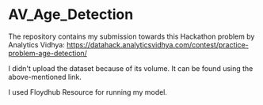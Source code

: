 # AV_Age_Detection
The repository contains my submission towards this Hackathon problem by Analytics Vidhya: https://datahack.analyticsvidhya.com/contest/practice-problem-age-detection/

I didn't upload the dataset because of its volume. It can be found using the above-mentioned link. 

I used Floydhub Resource for running my model. 
